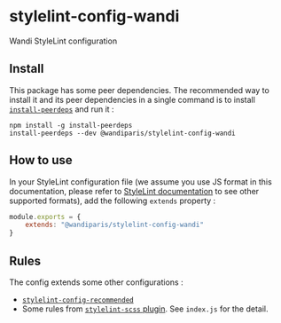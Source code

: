 # stylelint-config-wandi

Wandi StyleLint configuration

## Install

This package has some peer dependencies. The recommended way to install it and
its peer dependencies in a single command is to install
[`install-peerdeps`](https://github.com/nathanhleung/install-peerdeps) and run
it :

```
npm install -g install-peerdeps
install-peerdeps --dev @wandiparis/stylelint-config-wandi
```

## How to use

In your StyleLint configuration file (we assume you use JS format in this
documentation, please refer to
[StyleLint documentation](http://stylelint.io/user-guide/configuration/#loading-the-configuration-object)
to see other supported formats), add the following `extends` property :

```js
module.exports = {
    extends: "@wandiparis/stylelint-config-wandi"
}
```

## Rules

The config extends some other configurations :

* [`stylelint-config-recommended`](https://github.com/stylelint/stylelint-config-recommended)
* Some rules from [`stylelint-scss` plugin](https://github.com/kristerkari/stylelint-scss). See `index.js` for the detail.
